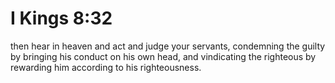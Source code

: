 # I Kings 8:32

then hear in heaven and act and judge your servants, condemning the guilty by bringing his conduct on his own head, and vindicating the righteous by rewarding him according to his righteousness.
